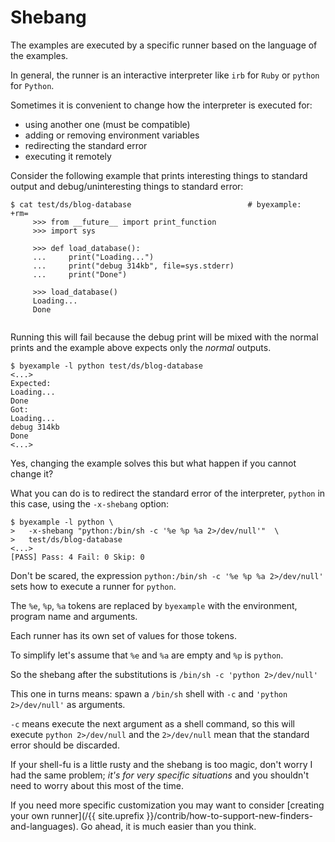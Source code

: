 <!--
Check that we have byexample installed first
$ hash byexample                                    # byexample: +fail-fast

$ alias byexample=byexample\ --pretty\ none

--
-->

# Shebang

The examples are executed by a specific runner based on the language of
the examples.

In general, the runner is an interactive interpreter like ``irb`` for ``Ruby``
or ``python`` for ``Python``.

Sometimes it is convenient to change how the interpreter is executed for:
 - using another one (must be compatible)
 - adding or removing environment variables
 - redirecting the standard error
 - executing it remotely

Consider the following example that prints interesting things to standard output
and debug/uninteresting things to standard error:

```
$ cat test/ds/blog-database                          # byexample: +rm= 
     >>> from __future__ import print_function
     >>> import sys
 
     >>> def load_database():
     ...     print("Loading...")
     ...     print("debug 314kb", file=sys.stderr)
     ...     print("Done")
 
     >>> load_database()
     Loading...
     Done
 
```

Running this will fail because the debug print will be mixed with the normal
prints and the example above expects only the *normal* outputs.

```
$ byexample -l python test/ds/blog-database
<...>
Expected:
Loading...
Done
Got:
Loading...
debug 314kb
Done
<...>
```

Yes, changing the example solves this but what happen if you cannot change it?

What you can do is to redirect the standard error of the interpreter,
``python`` in this case, using the ``-x-shebang`` option:

```
$ byexample -l python \
>   -x-shebang "python:/bin/sh -c '%e %p %a 2>/dev/null'"  \
>   test/ds/blog-database
<...>
[PASS] Pass: 4 Fail: 0 Skip: 0
```

Don't be scared, the expression ``python:/bin/sh -c '%e %p %a 2>/dev/null'``
sets how to execute a runner for ``python``.

The ``%e``, ``%p``, ``%a`` tokens are replaced by ``byexample`` with the
environment, program name and arguments.

Each runner has its own set of values for those tokens.

To simplify let's assume that ``%e`` and ``%a`` are empty and ``%p``
is ``python``.

So the shebang after the substitutions is ``/bin/sh -c 'python 2>/dev/null'``

This one in turns means: spawn a ``/bin/sh`` shell with ``-c`` and
``'python 2>/dev/null'`` as arguments.

``-c`` means execute the next argument as a shell command, so this will
execute ``python 2>/dev/null`` and the ``2>/dev/null`` mean that the standard
error should be discarded.

If your shell-fu is a little rusty and the shebang is too magic, don't worry
I had the same problem; *it's for very specific situations* and you shouldn't
need to worry about this most of the time.

If you need more specific customization you may want to consider
[creating your own runner](/{{ site.uprefix }}/contrib/how-to-support-new-finders-and-languages).
Go ahead, it is much easier than you think.
